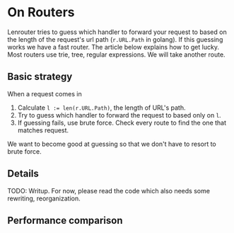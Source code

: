 # On Routers 

Lenrouter tries to guess which handler to forward your request to based on the length of the request's url path
(`r.URL.Path` in golang). If this guessing works we have a fast router. The article below explains how to get lucky.
Most routers use trie, tree, regular expressions. We will take another route. 


## Basic strategy
When a request comes in
1. Calculate `l := len(r.URL.Path)`, the length of URL's path.
2. Try to guess which handler to forward the request to based only on `l`.
3. If guessing fails, use brute force. Check every route to find the one that matches request. 

We want to become good at guessing so that we don't have to resort to brute force. 

## Details
TODO: Writup. For now, please read the code which also needs some rewriting, reorganization. 


## Performance comparison
    
